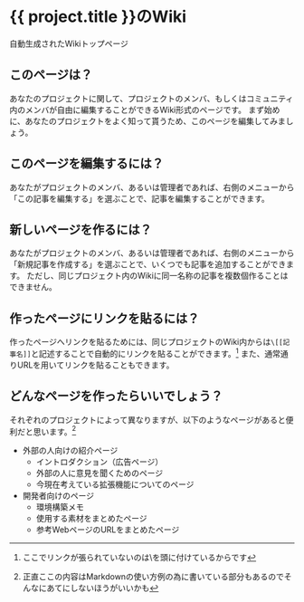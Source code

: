 {{ project.title }}のWiki
=================================
自動生成されたWikiトップページ

このページは？
----------------
あなたのプロジェクトに関して、プロジェクトのメンバ、もしくはコミュニティ内のメンバが自由に編集することができるWiki形式のページです。
まず始めに、あなたのプロジェクトをよく知って貰うため、このページを編集してみましょう。


このページを編集するには？
----------------
あなたがプロジェクトのメンバ、あるいは管理者であれば、右側のメニューから「この記事を編集する」を選ぶことで、記事を編集することができます。


新しいページを作るには？
----------------
あなたがプロジェクトのメンバ、あるいは管理者であれば、右側のメニューから「新規記事を作成する」を選ぶことで、いくつでも記事を追加することができます。
ただし、同じプロジェクト内のWikiに同一名称の記事を複数個作ることはできません。


作ったページにリンクを貼るには？
----------------
作ったページへリンクを貼るためには、同じプロジェクトのWiki内からは`\[[記事名]]`と記述することで自動的にリンクを貼ることができます。[^1]
また、通常通りURLを用いてリンクを貼ることもできます。


どんなページを作ったらいいでしょう？
----------------
それぞれのプロジェクトによって異なりますが、以下のようなページがあると便利だと思います。[^2]

+ 外部の人向けの紹介ページ
	+ イントロダクション（広告ページ）
	+ 外部の人に意見を聞くためのページ
	+ 今現在考えている拡張機能についてのページ
+ 開発者向けのページ
	+ 環境構築メモ
	+ 使用する素材をまとめたページ
	+ 参考WebページのURLをまとめたページ

[^1]: ここでリンクが張られていないのは\\を頭に付けているからです
[^2]: 正直ここの内容はMarkdownの使い方例の為に書いている部分もあるのでそんなにあてにしないほうがいいかも